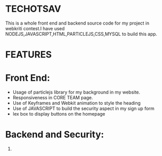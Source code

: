 # TECHOTSAV
This is a whole front end and backend source code for my project in webkriti contest.I have used NODEJS,JAVASCRIPT,HTML,PARTICLEJS,CSS,MYSQL to build this app.



# FEATURES
# Front End:
* Usage of particlejs library for my background in my website.
* Responsiveness in CORE TEAM page.
* Use of Keyframes and Webkit animation to style the heading
* Use of JAVASCRIPT to build the security aspect in my sign up form
* lex box to display buttons on the homepage

# Backend and Security:
1.
